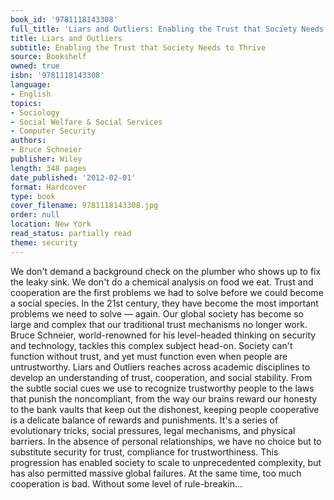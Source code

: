 ```yaml
---
book_id: '9781118143308'
full_title: 'Liars and Outliers: Enabling the Trust that Society Needs to Thrive'
title: Liars and Outliers
subtitle: Enabling the Trust that Society Needs to Thrive
source: Bookshelf
owned: true
isbn: '9781118143308'
language:
- English
topics:
- Sociology
- Social Welfare & Social Services
- Computer Security
authors:
- Bruce Schneier
publisher: Wiley
length: 348 pages
date_published: '2012-02-01'
format: Hardcover
type: book
cover_filename: 9781118143308.jpg
order: null
location: New York
read_status: partially read
theme: security
---
```

We don't demand a background check on the plumber who shows up to fix the leaky sink. We don't do a chemical analysis on food we eat.
Trust and cooperation are the first problems we had to solve before we could become a social species. In the 21st century, they have become the most important problems we need to solve — again. Our global society has become so large and complex that our traditional trust mechanisms no longer work.
Bruce Schneier, world-renowned for his level-headed thinking on security and technology, tackles this complex subject head-on. Society can't function without trust, and yet must function even when people are untrustworthy.
Liars and Outliers reaches across academic disciplines to develop an understanding of trust, cooperation, and social stability. From the subtle social cues we use to recognize trustworthy people to the laws that punish the noncompliant, from the way our brains reward our honesty to the bank vaults that keep out the dishonest, keeping people cooperative is a delicate balance of rewards and punishments. It's a series of evolutionary tricks, social pressures, legal mechanisms, and physical barriers.
In the absence of personal relationships, we have no choice but to substitute security for trust, compliance for trustworthiness. This progression has enabled society to scale to unprecedented complexity, but has also permitted massive global failures.
At the same time, too much cooperation is bad. Without some level of rule-breakin...
